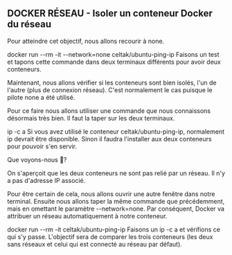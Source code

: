 

## DOCKER RÉSEAU - Isoler un conteneur Docker du réseau
Pour atteindre cet objectif, nous allons recourir à none.

docker run --rm -it --network=none celtak/ubuntu-ping-ip
Faisons un test et tapons cette commande dans deux terminaux différents pour avoir deux conteneurs.

Maintenant, nous allons vérifier si les conteneurs sont bien isolés, l'un de l'autre (plus de connexion réseau). C'est normalement le cas puisque le pilote none a été utilisé.

Pour ce faire nous allons utiliser une commande que nous connaissons désormais très bien. Il faut la taper sur les deux terminaux.

ip -c a
Si vous avez utilisé le conteneur celtak/ubuntu-ping-ip, normalement ip devrait être disponible. Sinon il faudra l'installer aux deux conteneurs pour pouvoir s'en servir.

Que voyons-nous 🧐?

On s'aperçoit que les deux conteneurs ne sont pas relié par un réseau. Il n'y a pas d'adresse IP associé.

Pour être certain de cela, nous allons ouvrir une autre fenêtre dans notre terminal. Ensuite nous allons taper la même commande que précédemment, mais en omettant le paramètre --network=none. Par conséquent, Docker va attribuer un réseau automatiquement à notre conteneur.

docker run --rm -it celtak/ubuntu-ping-ip
Faisons un ip -c a et vérifions ce qui s'y passe. L'objectif sera de comparer les trois conteneurs (les deux sans réseaux et celui qui est connecté au réseau par défaut).
